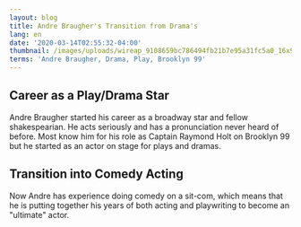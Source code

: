 ```yaml
---
layout: blog
title: Andre Braugher's Transition from Drama's
lang: en
date: '2020-03-14T02:55:32-04:00'
thumbnail: /images/uploads/wireap_9108659bc786494fb21b7e95a31fc5a0_16x9_992.jpg
terms: 'Andre Braugher, Drama, Play, Brooklyn 99'
---
```

## Career as a Play/Drama Star

Andre Braugher started his career as a broadway star and fellow shakespearian. He acts seriously and has a pronunciation never heard of before. Most know him for his role as Captain Raymond Holt on Brooklyn 99 but he started as an actor on stage for plays and dramas.

## Transition into Comedy Acting

Now Andre has experience doing comedy on a sit-com, which means that he is putting together his years of both acting and playwriting to become an "ultimate" actor.
